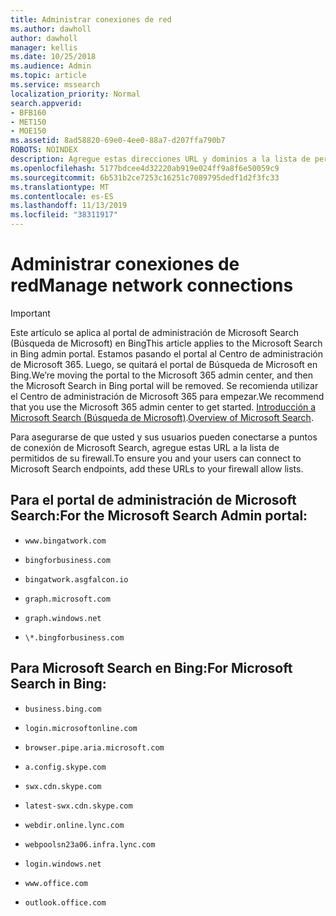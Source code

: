 ```yaml
---
title: Administrar conexiones de red
ms.author: dawholl
author: dawholl
manager: kellis
ms.date: 10/25/2018
ms.audience: Admin
ms.topic: article
ms.service: mssearch
localization_priority: Normal
search.appverid:
- BFB160
- MET150
- MOE150
ms.assetid: 8ad58820-69e0-4ee0-88a7-d207ffa790b7
ROBOTS: NOINDEX
description: Agregue estas direcciones URL y dominios a la lista de permitidos de su firewall para que los usuarios puedan acceder fácilmente a Microsoft Search
ms.openlocfilehash: 5177bdcee4d32220ab919e024ff9a8f6e50059c9
ms.sourcegitcommit: 6b531b2ce7253c16251c7089795dedf1d2f3fc33
ms.translationtype: MT
ms.contentlocale: es-ES
ms.lasthandoff: 11/13/2019
ms.locfileid: "38311917"
---
```

# <a name="manage-network-connections"></a><span data-ttu-id="d5f39-103">Administrar conexiones de red</span><span class="sxs-lookup"><span data-stu-id="d5f39-103">Manage network connections</span></span>

> [!IMPORTANT]
> <span data-ttu-id="d5f39-104">Este artículo se aplica al portal de administración de Microsoft Search (Búsqueda de Microsoft) en Bing</span><span class="sxs-lookup"><span data-stu-id="d5f39-104">This article applies to the Microsoft Search in Bing admin portal.</span></span> <span data-ttu-id="d5f39-105">Estamos pasando el portal al Centro de administración de Microsoft 365. Luego, se quitará el portal de Búsqueda de Microsoft en Bing.</span><span class="sxs-lookup"><span data-stu-id="d5f39-105">We’re moving the portal to the Microsoft 365 admin center, and then the Microsoft Search in Bing portal will be removed.</span></span> <span data-ttu-id="d5f39-106">Se recomienda utilizar el Centro de administración de Microsoft 365 para empezar.</span><span class="sxs-lookup"><span data-stu-id="d5f39-106">We recommend that you use the Microsoft 365 admin center to get started.</span></span> <span data-ttu-id="d5f39-107">[Introducción a Microsoft Search (Búsqueda de Microsoft)](overview-microsoft-search.md).</span><span class="sxs-lookup"><span data-stu-id="d5f39-107">[Overview of Microsoft Search](overview-microsoft-search.md).</span></span>
    
<span data-ttu-id="d5f39-108">Para asegurarse de que usted y sus usuarios pueden conectarse a puntos de conexión de Microsoft Search, agregue estas URL a la lista de permitidos de su firewall.</span><span class="sxs-lookup"><span data-stu-id="d5f39-108">To ensure you and your users can connect to Microsoft Search endpoints, add these URLs to your firewall allow lists.</span></span>
  
## <a name="for-the-microsoft-search-admin-portal"></a><span data-ttu-id="d5f39-109">Para el portal de administración de Microsoft Search:</span><span class="sxs-lookup"><span data-stu-id="d5f39-109">For the Microsoft Search Admin portal:</span></span>

- `www.bingatwork.com`
    
- `bingforbusiness.com`
    
- `bingatwork.asgfalcon.io`
    
- `graph.microsoft.com`
    
- `graph.windows.net`
    
- `\*.bingforbusiness.com`
    
## <a name="for-microsoft-search-in-bing"></a><span data-ttu-id="d5f39-110">Para Microsoft Search en Bing:</span><span class="sxs-lookup"><span data-stu-id="d5f39-110">For Microsoft Search in Bing:</span></span>

- `business.bing.com`
    
- `login.microsoftonline.com`
    
- `browser.pipe.aria.microsoft.com`
    
- `a.config.skype.com`
    
- `swx.cdn.skype.com`
    
- `latest-swx.cdn.skype.com`
    
- `webdir.online.lync.com`
    
- `webpoolsn23a06.infra.lync.com`
    
- `login.windows.net`
    
- `www.office.com`
    
- `outlook.office.com`
